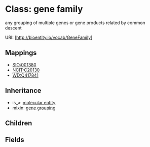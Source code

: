# Class: gene family


any grouping of multiple genes or gene products related by common descent

URI: [http://bioentity.io/vocab/GeneFamily]
## Mappings

 * [SIO:001380](http://semanticscience.org/resource/SIO_001380)
 * [NCIT:C20130](http://purl.obolibrary.org/obo/NCIT_C20130)
 * [WD:Q417841](http://purl.obolibrary.org/obo/WD_Q417841)
## Inheritance

 *  is_a: [molecular entity](MolecularEntity.md)
 *  mixin: [gene grouping](GeneGrouping.md)
## Children

## Fields

